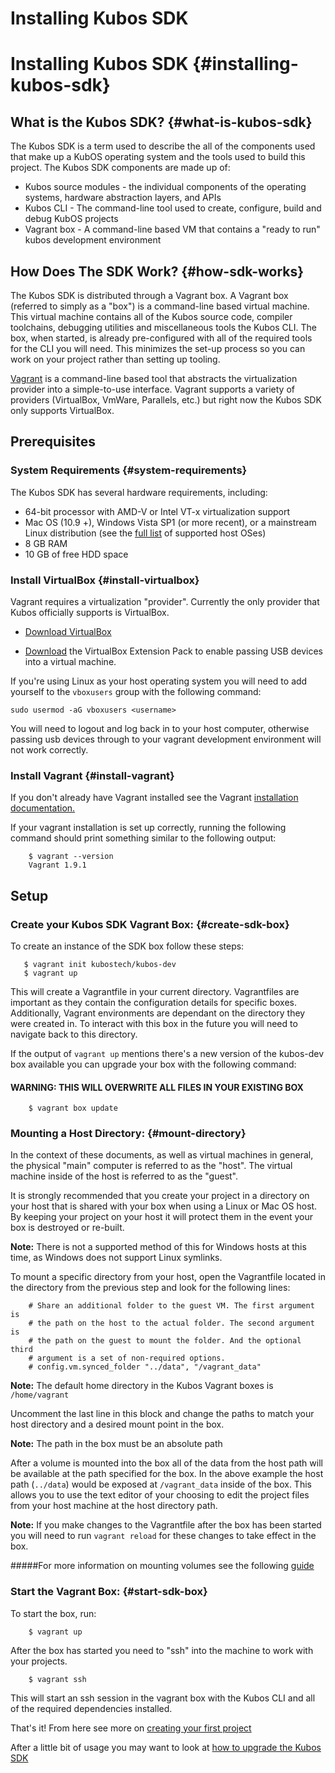 # Installing Kubos SDK
# Installing Kubos SDK {#installing-kubos-sdk}

## What is the Kubos SDK? {#what-is-kubos-sdk}

The Kubos SDK is a term used to describe the all of the components used that make up a KubOS operating system and the tools used to build this project.
The Kubos SDK components are made up of:

 * Kubos source modules - the individual components of the operating systems, hardware abstraction layers, and APIs
 * Kubos CLI - The command-line tool used to create, configure, build and debug KubOS projects
 * Vagrant box - A command-line based VM that contains a "ready to run" kubos development environment


## How Does The SDK Work? {#how-sdk-works}

The Kubos SDK is distributed through a Vagrant box. A Vagrant box (referred to simply as a "box") is a command-line based virtual machine. This virtual machine contains all of the Kubos source code, compiler toolchains,
debugging utilities and miscellaneous tools the Kubos CLI. The box, when started, is already pre-configured with all of the required tools for the CLI you will need. This minimizes the set-up process
so you can work on your project rather than setting up tooling.

[Vagrant](https://www.vagrantup.com/docs/) is a command-line based tool that abstracts the virtualization provider into a simple-to-use interface. Vagrant supports a variety of providers (VirtualBox, VmWare, Parallels, etc.) but
right now the Kubos SDK only supports VirtualBox.


## Prerequisites

### System Requirements {#system-requirements}

The Kubos SDK has several hardware requirements, including:

* 64-bit processor with AMD-V or Intel VT-x virtualization support
* Mac OS (10.9 +), Windows Vista SP1 (or more recent), or a mainstream Linux distribution (see the [full list](https://www.virtualbox.org/manual/ch01.html#hostossupport) of supported host OSes)
* 8 GB RAM
* 10 GB of free HDD space

### Install VirtualBox {#install-virtualbox}

Vagrant requires a virtualization "provider". Currently the only provider that Kubos officially supports is VirtualBox.

 * [Download VirtualBox](https://www.virtualbox.org/wiki/Downloads)

 * [Download](https://www.virtualbox.org/wiki/Downloads) the VirtualBox Extension Pack to enable passing USB devices into a virtual machine.

If you're using Linux as your host operating system you will need to add yourself to the `vboxusers` group with the following command:

    sudo usermod -aG vboxusers <username>

You will need to logout and log back in to your host computer, otherwise passing usb devices through to your vagrant development environment will not work correctly.

### Install Vagrant {#install-vagrant}

If you don't already have Vagrant installed see the Vagrant [installation documentation.](https://www.vagrantup.com/docs/installation)

If your vagrant installation is set up correctly, running the following command should print something similar to the following output:

        $ vagrant --version
        Vagrant 1.9.1 

## Setup

### Create your Kubos SDK Vagrant Box: {#create-sdk-box}

To create an instance of the SDK box follow these steps:

       $ vagrant init kubostech/kubos-dev
       $ vagrant up

This will create a Vagrantfile in your current directory. Vagrantfiles are important as they contain the configuration details for specific boxes. Additionally, Vagrant environments are dependant on the directory they were created in. To interact with this box in the future you will need to navigate back to this directory.

If the output of `vagrant up` mentions there's a new version of the kubos-dev box available you can upgrade your box with the following command:

#### WARNING: THIS WILL OVERWRITE ALL FILES IN YOUR EXISTING BOX

        $ vagrant box update



### Mounting a Host Directory: {#mount-directory}

In the context of these documents, as well as virtual machines in general, the physical "main" computer is referred to as the "host". The virtual machine inside of the host is referred to as the "guest".

It is strongly recommended that you create your project in a directory on your host that is shared with your box when using a Linux or Mac OS host. By keeping your project on your host it will protect them in the event your box is destroyed or re-built.

**Note:** There is not a supported method of this for Windows hosts at this time, as Windows does not support Linux symlinks.

To mount a specific directory from your host, open the Vagrantfile located in the directory from the previous step and look for the following lines:

        # Share an additional folder to the guest VM. The first argument is
        # the path on the host to the actual folder. The second argument is
        # the path on the guest to mount the folder. And the optional third
        # argument is a set of non-required options.
        # config.vm.synced_folder "../data", "/vagrant_data"

**Note:** The default home directory in the Kubos Vagrant boxes is `/home/vagrant`

Uncomment the last line in this block and change the paths to match your host directory and a desired mount point in the box. 

**Note:** The path in the box must be an absolute path

After a volume is mounted into the box all of the data from the host path will be available at the path specified for the box. In the above example the host path (`../data`) would be exposed at `/vagrant_data` inside of the box.
This allows you to use the text editor of your choosing to edit the project files from your host machine at the host directory path.

**Note:** If you make changes to the Vagrantfile after the box has been started you will need to run `vagrant reload` for these changes to take effect in the box.

#####For more information on mounting volumes see the following [guide](https://www.vagrantup.com/docs/synced-folders/basic_usage.html)

### Start the Vagrant Box: {#start-sdk-box}

To start the box, run:

        $ vagrant up

After the box has started you need to "ssh" into the machine to work with your projects.

        $ vagrant ssh

This will start an ssh session in the vagrant box with the Kubos CLI and all of the required dependencies installed.

That's it! From here see more on [creating your first project](docs/first-project.md)

After a little bit of usage you may want to look at [how to upgrade the Kubos SDK](docs/sdk-upgrading.md)
